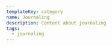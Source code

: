 ```yaml
---
templateKey: category
name: Journaling
description: Content about journaling
tags:
  - journaling
---
```

